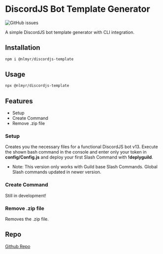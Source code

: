 # DiscordJS Bot Template Generator

![GitHub issues](https://img.shields.io/github/issues/nollknolle/discordjs-template)

A simple DiscordJS bot template generator with CLI integration.

## Installation

```bash
npm i @nlmyr/discordjs-template
```

## Usage

```bash
npx @nlmyr/discordjs-template
```

## Features

- Setup
- Create Command
- Remove .zip file

### Setup

Creates you the necessary files for a functional DiscordJS bot v13. Execute the shown bash command in the console and enter only your token in **config/Config.js** and deploy your first Slash Command with **!deplyguild**.

- Note: This version only works with Guild base Slash Commands. Global Slash commands updated in newer version.

### Create Command

Still in development!

### Remove .zip file

Removes the .zip file.

## Repo

[Github Repo](https://github.com/Nollknolle/discordjs-template)

